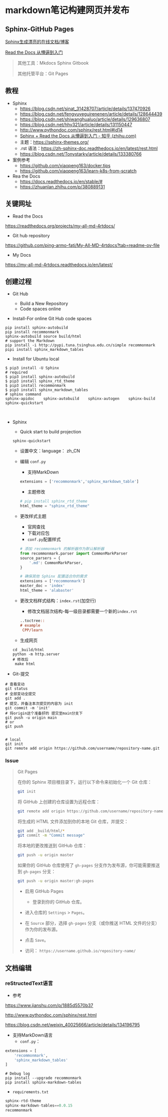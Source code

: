 # markdown笔记构建网页并发布

## Sphinx-GitHub Pages

[Sphinx生成漂亮的在线文档/博客](https://www.bilibili.com/video/BV16Q4y1w78m?vd_source=a16f4c6f7a2a235c328816d5509362e9)

[Read the Docs 从懵逼到入门](https://blog.csdn.net/fengyuyeguirenenen/article/details/128644439)

> 其他工具：Mkdocs Sphinx Gitbook
>
> 其他托管平台：Git Pages

## 教程

- Sphinx
  - https://blog.csdn.net/sinat_31428707/article/details/137470926
  - https://blog.csdn.net/fengyuyeguirenenen/article/details/128644439
  - https://blog.csdn.net/shiwanghualuo/article/details/129636807
  - https://blog.csdn.net/hhy321/article/details/131150447
  - http://www.pythondoc.com/sphinx/rest.html#id14
  - [Sphinx + Read the Docs 从懵逼到入门 - 知乎 (zhihu.com)](https://zhuanlan.zhihu.com/p/264647009)
  - 主题：https://sphinx-themes.org/
  - .rst 语法：https://zh-sphinx-doc.readthedocs.io/en/latest/rest.html
  - https://blog.csdn.net/Tonystarky/article/details/133380766
- 案例参考
  - https://github.com/xiaopeng163/docker.tips
  - https://github.com/xiaopeng163/learn-k8s-from-scratch
- Rea the Docs
  - https://docs.readthedocs.io/en/stable/#
  - https://zhuanlan.zhihu.com/p/380889131

## 关键网址

- Read the Docs



https://readthedocs.org/projects/my-all-md-4rtdocs/

- Git hub repository

https://github.com/ping-armo-fati/My-All-MD-4rtdocs?tab=readme-ov-file

- My Docs

https://my-all-md-4rtdocs.readthedocs.io/en/latest/

## 创建过程

- Git Hub 
  - Build a New Repository
  - Code spaces online
  
- Install-For online Git Hub code spaces

``` shell
pip install sphinx-autobuild
pip install recommonmark
sphinx-autobuild source build/html 
# support the Markdown
pip install -i http://pypi.tuna.tsinghua.edu.cn/simple recommonmark
pipi install sphinx_markdown_tables
```

- Install  for Ubuntu local

```shell
$ pip3 install -U Sphinx
# required
$ pip3 install sphinx-autobuild
$ pip3 install sphinx_rtd_theme
$ pip3 install recommonmark
$ pip3 install sphinx_markdown_tables
# sphinx command
sphinx-apidoc    sphinx-autobuild    sphinx-autogen    sphinx-build    sphinx-quickstart
```

​	

- Sphinx 

  - Quick start to build projection

  ```shell
  sphinx-quickstart
  ```

  - 设置中文：language： zh_CN

  - 编辑 `conf.py`

    - 支持MarkDown

    ```python
    extensions = ['recommonmark','sphinx_markdown_table']
    ```

    - 主题修改

    ```python
    # pip install sphinx_rtd_theme
    html_theme = "sphinx_rtd_theme"
    ```


  - 更改样式主题

    - 官网查找
    - 下载对应包
    - `conf.py`配置样式

    ```python
    # 添加 recommonmark 的解析器作为默认解析器
    from recommonmark.parser import CommonMarkParser
    source_parsers = {
        '.md': CommonMarkParser,
    }
    
    # 确保其他 Sphinx 配置适合你的需求
    extensions = ['recommonmark']
    master_doc = 'index'
    html_theme = 'alabaster'
    ```

    


  - 更改文档样式结构：`index.rst`(加空行)

    - 修改文档层次结构-每一级目录都需要一个新的`index.rst`

    ```rst
    ..toctree::
    # example
     CPP/learn
    ```


  - 生成网页

  ```shell
  cd _build/html
  python -m http.server
  # 修改后
   make html 
  ```

- Git-提交

```shell
# 查看变动
git status
# 全部变动全提交
git add .
# 提交，并备注本次提交的内容为 init
git commit -m 'init'
# 将origin这个准备好的 提交至main分支下
git push -u origin main
# or
git push


# local 
git init
git remote add origin https://github.com/username/repository-name.git
```

### Issue

> Git Pages
>
> 在你的 Sphinx 项目根目录下，运行以下命令来初始化一个 Git 仓库：
>
> ```bash
> git init
>```
> 
>将 GitHub 上创建的仓库设置为远程仓库：
> 
>```bash
> git remote add origin https://github.com/username/repository-name.git
> ```
> 
>将生成的 HTML 文件添加到你的本地 Git 仓库，并提交：
> 
>```bash
> git add _build/html/*
>git commit -m "Commit message"
> ```
> 
> 将本地的更改推送到 GitHub 仓库：
>
> ```bash
>git push -u origin master
> ```
>
> 如果你的 GitHub 仓库使用了 `gh-pages` 分支作为发布源，你可能需要推送到 `gh-pages` 分支：
>
> ```bash
> git push -u origin master:gh-pages
> ```
> 
>- 启用 GitHub Pages
>   - 登录到你的 GitHub 仓库。
>  - 进入仓库的 `Settings` > `Pages`。
>   - 在 `Source` 部分，选择 `gh-pages` 分支（或你推送 HTML 文件的分支）作为你的发布源。
>  - 点击 `Save`。
> 
> - 访问： `https://username.github.io/repository-name/` 

## 文档编辑

### reStructedText语言

- 参考

https://www.jianshu.com/p/1885d5570b37

http://www.pythondoc.com/sphinx/rest.html

https://blog.csdn.net/weixin_40025666/article/details/134196795

- 支持MarkDown语言
  - `conf.py`：

```python
extensions = [
    'recommonmark',
    'sphinx_markdown_tables'
]
```

```shell
# Debug log
pip install --upgrade recommonmark
pip install sphinx-markdown-tables
```

- `requirements.txt`

```python
sphinx-rtd-theme
sphinx-markdown-tables==0.0.15
recommonmark
```
